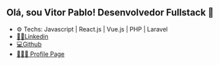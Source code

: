 ## Olá, sou Vitor Pablo! Desenvolvedor Fullstack 👋

* ⚙ Techs: Javascript | React.js | Vue.js | PHP | Laravel
* [🤝🏽Linkedin](https://www.linkedin.com/in/vitorp-melo)
* [💻Github](https://github.com/Vitor-Melo)
* [🙋🏽‍♂️ Profile Page](https://vitor-melo.github.io/profile/)

